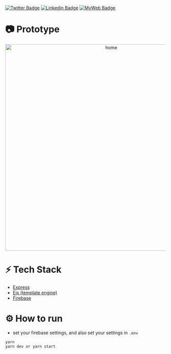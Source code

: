[![Twitter Badge](https://img.shields.io/badge/-@t__h__e__u-1ca0f1?style=flat-square&labelColor=1ca0f1&logo=twitter&logoColor=white&link=https://twitter.com/t_h_e_u)](https://twitter.com/t_h_e_u) 
[![Linkedin Badge](https://img.shields.io/badge/-matheusgbatista-blue?style=flat-square&logo=Linkedin&logoColor=white&link=https://www.linkedin.com/in/matheusgbatista-3392bb153/)](https://www.linkedin.com/in/matheusgbatista/) 
[![MyWeb Badge](https://img.shields.io/badge/-t--heu.github.io-333?style=flat-square&link=https://t-heu.github.io/)](https://t-heu.github.io) 

# 📷 Prototype
<p align="center">
  <img alt="home" src="./docs/previe.png" width="650" />
</p>

# ⚡ Tech Stack
- [Express](https://expressjs.com/)
- [Ejs (template engine)](https://ejs.co/)
- [Firebase](https://firebase.google.com)

# ⚙️ How to run
- set your firebase settings, and also set your settings in `.env`
```shell
yarn
yarn dev or yarn start
```
